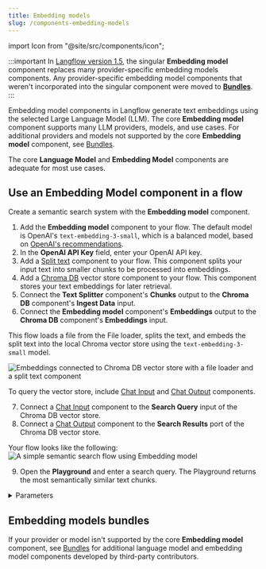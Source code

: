 ```yaml
---
title: Embedding models
slug: /components-embedding-models
---
```


import Icon from "@site/src/components/icon";

:::important
In [Langflow version 1.5](/release-notes), the singular **Embedding model** component replaces many provider-specific embedding models components. Any provider-specific embedding model components that weren't incorporated into the singular component were moved to [**Bundles**](/components-bundle-components).
:::

Embedding model components in Langflow generate text embeddings using the selected Large Language Model (LLM). The core **Embedding model** component supports many LLM providers, models, and use cases. For additional providers and models not supported by the core **Embedding model** component, see [Bundles](/components-bundle-components).

The core **Language Model** and **Embedding Model** components are adequate for most use cases.


## Use an Embedding Model component in a flow

Create a semantic search system with the **Embedding model** component.

1. Add the **Embedding model** component to your flow.
   The default model is OpenAI's `text-embedding-3-small`, which is a balanced model, based on [OpenAI's recommendations](https://platform.openai.com/docs/guides/embeddings#embedding-models).
2. In the **OpenAI API Key** field, enter your OpenAI API key.
3. Add a [Split text](/components-processing#split-text) component to your flow.
   This component splits your input text into smaller chunks to be processed into embeddings.
4. Add a [Chroma DB](/components-vector-stores#chroma-db) vector store component to your flow.
   This component stores your text embeddings for later retrieval.
5. Connect the **Text Splitter** component's **Chunks** output to the **Chroma DB** component's **Ingest Data** input.
6. Connect the **Embedding model** component's **Embeddings** output to the **Chroma DB** component's **Embeddings** input.

This flow loads a file from the File loader, splits the text, and embeds the split text into the local Chroma vector store using the `text-embedding-3-small` model.

![Embeddings connected to Chroma DB vector store with a file loader and a split text component](/img/component-embedding-models.png)

To query the vector store, include [Chat Input](/components-io#chat-input) and [Chat Output](/components-io#chat-output) components.

7. Connect a [Chat Input](/components-io#chat-input) component to the **Search Query** input of the Chroma DB vector store.
8. Connect a [Chat Output](/components-io#chat-output) component to the **Search Results** port of the Chroma DB vector store.

Your flow looks like the following:
![A simple semantic search flow using Embedding model](/img/component-embedding-models-add-chat.png)

9. Open the **Playground** and enter a search query.
The Playground returns the most semantically similar text chunks.

<details>
<summary>Parameters</summary>

**Inputs**

| Name | Display Name | Type | Description |
|------|--------------|------|-------------|
| provider | Model Provider | Dropdown | Select the embedding model provider. |
| model | Model Name | Dropdown | Select the embedding model to use.|
| api_key | OpenAI API Key | SecretString | The API key required for authenticating with the provider. |
| api_base | API Base URL | String | Base URL for the API. Leave empty for default. |
| dimensions | Dimensions | Integer | The number of dimensions for the output embeddings. |
| chunk_size | Chunk Size | Integer | The size of text chunks to process. Default: `1000`. |
| request_timeout | Request Timeout | Float | Timeout for API requests |
| max_retries | Max Retries | Integer | Maximum number of retry attempts. Default: `3`. |
| show_progress_bar | Show Progress Bar | Boolean | Whether to display a progress bar during embedding generation. |
| model_kwargs | Model Kwargs | Dictionary | Additional keyword arguments to pass to the model. |

**Outputs**

| Name | Type | Description |
|------|------|-------------|
| embeddings | Embeddings | An instance for generating embeddings using the selected provider. |

</details>

## Embedding models bundles

If your provider or model isn't supported by the core **Embedding model** component, see [Bundles](/components-bundle-components) for additional language model and embedding model components developed by third-party contributors.